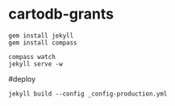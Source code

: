 cartodb-grants
==============

```
gem install jekyll
gem install compass

compass watch
jekyll serve -w
```

#deploy

```
jekyll build --config _config-production.yml
```

